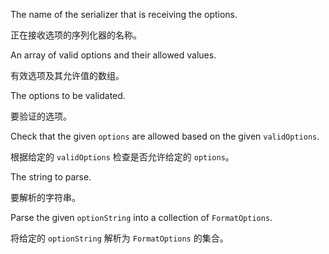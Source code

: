 The name of the serializer that is receiving the options.

正在接收选项的序列化器的名称。

An array of valid options and their allowed values.

有效选项及其允许值的数组。

The options to be validated.

要验证的选项。

Check that the given `options` are allowed based on the given `validOptions`.

根据给定的 `validOptions` 检查是否允许给定的 `options`。

The string to parse.

要解析的字符串。

Parse the given `optionString` into a collection of `FormatOptions`.

将给定的 `optionString` 解析为 `FormatOptions` 的集合。